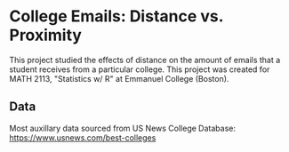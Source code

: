 # College Emails: Distance vs. Proximity
This project studied the effects of distance on the amount of emails that a student receives from a particular college. This project was created for MATH 2113, "Statistics w/ R" at Emmanuel College (Boston).

## Data
Most auxillary data sourced from US News College Database: https://www.usnews.com/best-colleges
